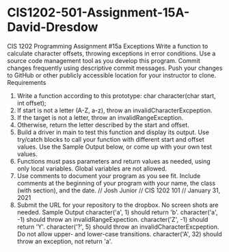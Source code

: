 # CIS1202-501-Assignment-15A-David-Dresdow

CIS 1202 Programming Assignment #15a
Exceptions
Write a function to calculate character offsets, throwing exceptions in error conditions.
Use a source code management tool as you develop this program.  Commit changes frequently using descriptive commit messages.  Push your changes to GitHub or other publicly accessible location for your instructor to clone.
Requirements
1.	Write a function according to this prototype:
char character(char start, int offset);
2.	If start is not a letter (A-Z, a-z), throw an invalidCharacterExcpeption.
3.	If the target is not a letter, throw an invalidRangeException.
4.	Otherwise, return the letter described by the start and offset.
5.	Build a driver in main to test this function and display its output.  Use try/catch blocks to call your function with different start and offset values.  Use the Sample Output below, or come up with your own test values.
6.	Functions must pass parameters and return values as needed, using only local variables.  Global variables are not allowed.
7.	Use comments to document your program as you see fit.  Include comments at the beginning of your program with your name, the class (with section), and the date.
// Josh Junior
// CIS 1202 101
// January 31, 2021
8.	Submit the URL for your repository to the dropbox.  No screen shots are needed.
Sample Output
character('a', 1) should return 'b'.
character('a', -1) should throw an invalidRangeExpection.
character('Z', -1) should return 'Y'.
character('?', 5) should throw an invalidCharacterExcpeption.
Do not allow upper- and lower-case transitions.  character('A', 32) should throw an exception, not return 'a'.
